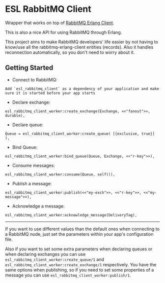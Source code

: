 # ESL RabbitMQ Client

Wrapper that works on top of [RabbitMQ Erlang Client](https://github.com/rabbitmq/rabbitmq-erlang-client).

This is also a nice API for using RabbitMQ through Erlang.

This project aims to make RabbitMQ developers' life easier by not having to
know/use all the rabbitmq-erlang-client entities (records). Also it handles
reconnection automatically, so you don't need to worry about it.

## Getting Started

* Connect to RabbitMQ:
```
Add `esl_rabbitmq_client` as a dependency of your application and make sure it is started before your app starts
```

* Declare exchange:
```
esl_rabbitmq_client_worker:create_exchange(Exchange, <<"fanout">>, durable),
```

* Declare queue:
```
Queue = esl_rabbitmq_client_worker:create_queue( [{exclusive, true}] ),
```

* Bind Queue:
```
esl_rabbitmq_client_worker:bind_queue(Queue, Exchange, <<"r-key">>),
```

* Consume messages:
```
esl_rabbitmq_client_worker:consume(Queue, self()),
```

* Publish a message:
```
esl_rabbitmq_client_worker:publish(<<"my-exch">>, <<"r-key">>, <<"my-message">>),
```

* Acknowledge a message:
```
esl_rabbitmq_client_worker:acknowledge_message(DeliveryTag),
```

---

If you want to use different values than the default ones when connecting to a
RabbitMQ node, just set the parameters within your app's configuration file.

Also if you want to set some extra parameters when declaring queues or when
declaring exchanges you can use `esl_rabbitmq_client_worker:create_queue/1` and
`esl_rabbitmq_client_worker:create_exchange/1` respectively. You have the same
options when publishing, so if you need to set some properties of a message you
can use `esl_rabbitmq_client_worker:publish/1`.
